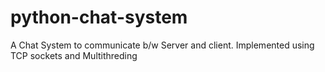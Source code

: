 # python-chat-system
A Chat System to communicate b/w Server and client. Implemented using TCP sockets and Multithreding
